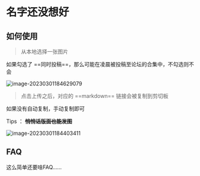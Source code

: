 # 名字还没想好

## 如何使用

> 从本地选择一张图片

如果勾选了 ==同时投稿==，那么可能在凌晨被投稿至论坛的合集中，不勾选则不会

![image-20230301184629079](https://wanz-bucket.oss-cn-beijing.aliyuncs.com/typora/image-20230301184629079.png)



> 点击上传之后，对应的 ==markdown== 链接会被复制到剪切板

如果没有自动复制，手动复制即可

Tips ： **~~悄悄话版面也能发图~~**

![image-20230301184403411](https://wanz-bucket.oss-cn-beijing.aliyuncs.com/typora/image-20230301184403411.png)

## FAQ

这么简单还要啥FAQ……

